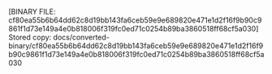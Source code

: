 [BINARY FILE: cf80ea55b6b64dd62c8d19bb143fa6ceb59e9e689820e471e1d2f16f9b90c9861f1d73e149a4e0b818006f319fc0ed71c0254b89ba3860518ff68cf5a030]
Stored copy: docs/converted-binary/cf80ea55b6b64dd62c8d19bb143fa6ceb59e9e689820e471e1d2f16f9b90c9861f1d73e149a4e0b818006f319fc0ed71c0254b89ba3860518ff68cf5a030

